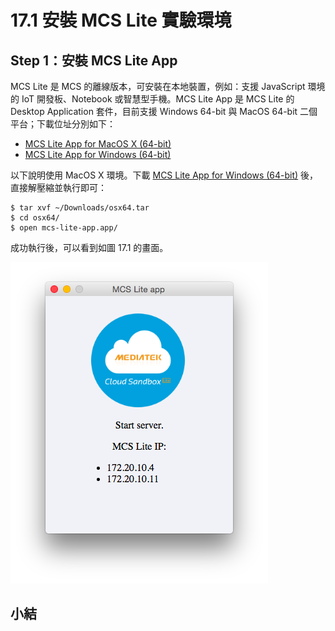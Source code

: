 # 17.1 安裝 MCS Lite 實驗環境



## Step 1：安裝 MCS Lite App

MCS Lite 是 MCS 的離線版本，可安裝在本地裝置，例如：支援 JavaScript 環境的 IoT 開發板、Notebook 或智慧型手機。MCS Lite App 是 MCS Lite 的 Desktop Application 套件，目前支援 Windows 64-bit 與 MacOS 64-bit 二個平台；下載位址分別如下：

* [MCS Lite App for MacOS X (64-bit)](http://s3-ap-southeast-1.amazonaws.com/mtk.linkit/mcs-lite-app/osx64.tar)
* [MCS Lite App for Windows (64-bit)](http://s3-ap-southeast-1.amazonaws.com/mtk.linkit/mcs-lite-app/win64.zip)

以下說明使用 MacOS X 環境。下載 [MCS Lite App for Windows (64-bit)](http://s3-ap-southeast-1.amazonaws.com/mtk.linkit/mcs-lite-app/win64.zip) 後，直接解壓縮並執行即可：

```
$ tar xvf ~/Downloads/osx64.tar
$ cd osx64/
$ open mcs-lite-app.app/
```

成功執行後，可以看到如圖 17.1 的畫面。

![圖 17.1：在 MacOS 上執行 MCS Lite App](../images/figure-17_1.png)

## 小結



